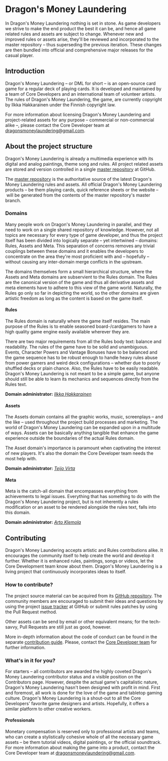 # Dragon's Money Laundering

In Dragon's Money Laundering nothing is set in stone. As game developers we strive to make the end product the best it can be, and hence all game related rules and assets are subject to change. Whenever new and improved rules or assets arise, they'll be reviewed and incorporated to the master repository – thus superseding the previous iteration. These changes are then bundled into official and comprehensive major releases for the casual player.

## Introduction

Dragon's Money Laundering – or DML for short – is an open-source card game for a regular deck of playing cards. It is developed and maintained by a team of Core Developers and an international team of volunteer artists. The rules of Dragon's Money Laundering, the game, are currently copyright by Ilkka Hakkarainen under the Finnish copyright law.

For more information about licensing Dragon's Money Laundering and project-related assets for any purpose – commercial or non-commercial alike –, please contact the Core Developer team at <dragonsmoneylaundering@gmail.com>.

## About the project structure

Dragon's Money Laundering is already a multimedia experience with its digital and analog paintings, theme song and rules. All project related assets are stored and version controlled in a single [master repository](https://github.com/Irkka/dml) at GitHub.

The [master repository](https://github.com/Irkka/dml) is the authoritative source of the latest Dragon's Money Laundering rules and assets. All official Dragon's Money Laundering products – be them playing cards, quick reference sheets or the website – will be generated from the contents of the master repository's master branch.

### Domains

Many people work on Dragon's Money Laundering in parallel, and they need to work on a single shared repository of knowledge. However, not all topics are necessary for every type of game developer, and thus the project itself has been divided into logically separate – yet intertwined – domains: Rules, Assets and Meta. This separation of concerns removes any trivial couplings between these domains and it enables the developers to concentrate on the area they're most proficient with and – hopefully – without causing any inter-domain merge conflicts in the upstream.

The domains themselves form a small hierarchical structure, where the Assets and Meta domains are subservient to the Rules domain. The Rules are the canonical version of the game and thus all derivative assets and meta elements have to adhere to this view of the game world. Naturally, the Rules go only so far in depicting the world, so the other domains are given artistic freedom as long as the content is based on the game itself.

#### Rules

The Rules domain is naturally where the game itself resides. The main purpose of the Rules is to enable seasoned board-/cardgamers to have a high quality game engine easily available wherever they are.

There are two major requirements from all the Rules body text: balance and readability. The rules of the game have to be solid and unambiguous. Events, Character Powers and Vantage Bonuses have to be balanced and the game sequence has to be robust enough to handle heavy rules abuse from power gamers and weird deck configurations – whether due to poorly shuffled decks or plain chance. Also, the Rules have to be easily readable. Dragon's Money Laundering is not meant to be a simple game, but anyone should still be able to learn its mechanics and sequences directly from the Rules text.

**Domain administrator:** *[Ilkka Hakkarainen](https://github.com/Irkka)*

#### Assets

The Assets domain contains all the graphic works, music, screenplays – and the like – used throughout the project build processes and marketing. The world of Dragon's Money Laundering can be expanded upon in a multitude of ways. Assets can be basically anything tangible that enhance the game experience outside the boundaries of the actual Rules domain.

The Asset domain's importance is paramount when captivating the interest of new players. It's also the domain the Core Developer team needs the most help with.

**Domain administrator:** *[Teijo Virta](https://github.com/aksiooma)*

#### Meta

Meta is the catch-all domain that encompasses everything from achievements to legal issues. Everything that has something to do with the Dragon's Money Laundering project, but is not inherently a rules modification or an asset to be rendered alongside the rules text, falls into this domain.

**Domain administrator:** *[Arto Klemola](mailto:dragonsmoneylaundering@gmail.com)*

## Contributing

Dragon's Money Laundering accepts artistic and Rules contributions alike. It encourages the community itself to help create the world and develop it further. Whether it is enhanced rules, paintings, songs or videos, let the Core Development team know about them. Dragon's Money Laundering is a living project that continuously incorporates ideas to itself.

### How to contribute?

The project source material can be acquired from its [GitHub repository](https://github.com/Irkka/dml). The community members are encouraged to submit their ideas and questions by using the project [issue tracker](https://github.com/Irkka/dml/issues) at GitHub or submit rules patches by using the Pull Request method.

Other assets can be send by email or other equivalent means; for the tech-savvy, Pull Requests are still just as good, however.

More in-depth information about the code of conduct can be found in the separate [contribution guide](https://github.com/Irkka/dml/blob/development/CONTRIBUTING.md). Please, contact the [Core Developer team](mailto:dragonsmoneylaundering@gmail.com) for further information.

### What's in it for you?

For starters – all contributors are awarded the highly coveted Dragon's Money Laundering contributor status and a visible position on the Contributors page. However, despite the actual game's capitalistic nature, Dragon's Money Laundering hasn't been designed with profit in mind. First and foremost, all work is done for the love of the game and tabletop gaming culture. Dragon's Money Laundering is a shout-out to all the Core Developers' favorite game designers and artists. Hopefully, it offers a similar platform to other creative workers.

#### Professionals

Monetary compensation is reserved only to professional artists and teams, who can create a stylistically cohesive whole of all the necessary game assets – be them tutorial videos, digital paintings, or the official soundtrack. For more information about making the game into a product, contact the Core Developer team at <dragonsmoneylaundering@gmail.com>.
